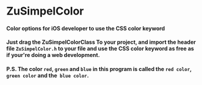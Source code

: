 # ZuSimpelColor

#### Color options for iOS developer to use the CSS color keyword

#### Just drag the ZuSimpelColorClass To your project, and import the header file ``ZuSimpelColor.h`` to your file and use the CSS color keyword as free as if your're doing a web development.

#### P.S. The color ``red``, ``green`` and ``blue`` in this program is called the ``red color``, ``green color`` and the`` blue color``.

